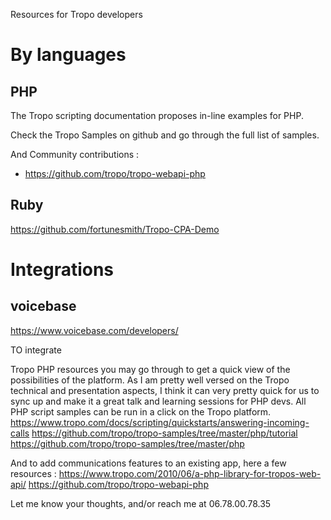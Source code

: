 Resources for Tropo developers

# By languages

## PHP

The Tropo scripting documentation proposes in-line examples for PHP.

Check the Tropo Samples on github and go through the full list of samples.

And Community contributions :

- https://github.com/tropo/tropo-webapi-php


## Ruby

https://github.com/fortunesmith/Tropo-CPA-Demo


# Integrations

## voicebase

https://www.voicebase.com/developers/

TO integrate

Tropo PHP resources you may go through to get a quick view of the possibilities of the platform.
As I am pretty well versed on the Tropo technical and presentation aspects, I think it can very pretty quick for us to sync up and make it a great talk and learning sessions for PHP devs.
All PHP script samples can be run in a click on the Tropo platform.
https://www.tropo.com/docs/scripting/quickstarts/answering-incoming-calls
https://github.com/tropo/tropo-samples/tree/master/php/tutorial
https://github.com/tropo/tropo-samples/tree/master/php

And to add communications features to an existing app, here a few resources :
https://www.tropo.com/2010/06/a-php-library-for-tropos-web-api/
https://github.com/tropo/tropo-webapi-php

Let me know your thoughts, and/or reach me at 06.78.00.78.35
